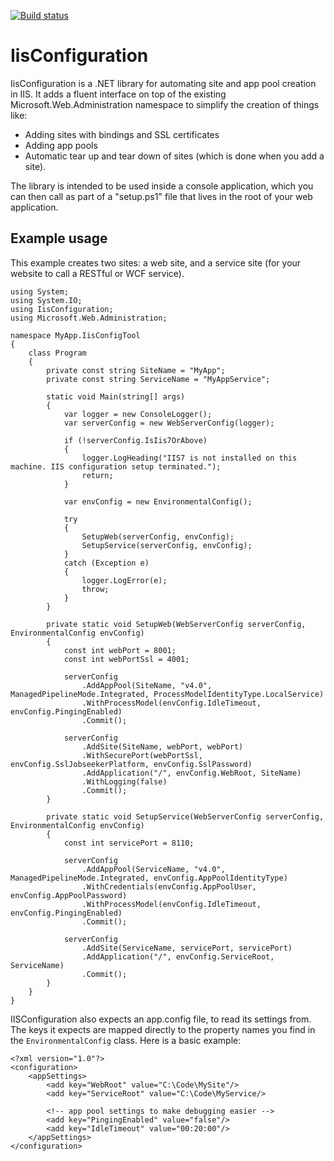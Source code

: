 [![Build status](https://ci.appveyor.com/api/projects/status/ej34y5wtjfxr8w7m/branch/master?svg=true)](https://ci.appveyor.com/project/Workshop2/iisconfiguration/branch/master)

# IisConfiguration
IisConfiguration is a .NET library for automating site and app pool creation in IIS. It adds a fluent interface on top of the existing Microsoft.Web.Administration namespace to simplify the creation of things like:

- Adding sites with bindings and SSL certificates
- Adding app pools
- Automatic tear up and tear down of sites (which is done when you add a site).

The library is intended to be used inside a console application, which you can then call as part of a "setup.ps1" file that lives in the root of your web application.

## Example usage

This example creates two sites: a web site, and a service site (for your website to call a RESTful or WCF service).

    using System;
    using System.IO;
    using IisConfiguration;
    using Microsoft.Web.Administration;
    
    namespace MyApp.IisConfigTool
    {
    	class Program
        {
            private const string SiteName = "MyApp";
            private const string ServiceName = "MyAppService";
    
    		static void Main(string[] args)
    		{
    			var logger = new ConsoleLogger();
    			var serverConfig = new WebServerConfig(logger);
    
    			if (!serverConfig.IsIis7OrAbove)
    			{
    				logger.LogHeading("IIS7 is not installed on this machine. IIS configuration setup terminated.");
    				return;
    			}
    
    			var envConfig = new EnvironmentalConfig();
    
    			try
    			{
                    SetupWeb(serverConfig, envConfig);
                    SetupService(serverConfig, envConfig);
    			}
    			catch (Exception e)
    			{
    				logger.LogError(e);
    				throw;
    			}
    		}
    
            private static void SetupWeb(WebServerConfig serverConfig, EnvironmentalConfig envConfig)
    	    {
                const int webPort = 8001;
                const int webPortSsl = 4001;
    
    	        serverConfig
                    .AddAppPool(SiteName, "v4.0", ManagedPipelineMode.Integrated, ProcessModelIdentityType.LocalService)
    	            .WithProcessModel(envConfig.IdleTimeout, envConfig.PingingEnabled)
    	            .Commit();
    
    	        serverConfig
                    .AddSite(SiteName, webPort, webPort)
                    .WithSecurePort(webPortSsl, envConfig.SslJobseekerPlatform, envConfig.SslPassword)
                    .AddApplication("/", envConfig.WebRoot, SiteName)
    	            .WithLogging(false)
    	            .Commit();
    	    }
    
            private static void SetupService(WebServerConfig serverConfig, EnvironmentalConfig envConfig)
            {
                const int servicePort = 8110;
    
                serverConfig
                    .AddAppPool(ServiceName, "v4.0", ManagedPipelineMode.Integrated, envConfig.AppPoolIdentityType)
                    .WithCredentials(envConfig.AppPoolUser, envConfig.AppPoolPassword)
                    .WithProcessModel(envConfig.IdleTimeout, envConfig.PingingEnabled)
                    .Commit();
    
                serverConfig
                    .AddSite(ServiceName, servicePort, servicePort)
                    .AddApplication("/", envConfig.ServiceRoot, ServiceName)
                    .Commit();
            }
    	}
    }


IISConfiguration also expects an app.config file, to read its settings from. The keys it expects are mapped directly to the property names you find in the `EnvironmentalConfig` class. Here is a basic example:

    <?xml version="1.0"?>
    <configuration>
        <appSettings>
            <add key="WebRoot" value="C:\Code\MySite"/>
            <add key="ServiceRoot" value="C:\Code\MyService/>
    
            <!-- app pool settings to make debugging easier -->
            <add key="PingingEnabled" value="false"/>
            <add key="IdleTimeout" value="00:20:00"/>
        </appSettings>
    </configuration>

